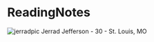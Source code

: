 # ReadingNotes

![jerradpic](https://user-images.githubusercontent.com/80726468/111247463-02b76100-85d6-11eb-9436-d47326df4ef4.jpg)
Jerrad Jefferson - 30 - St. Louis, MO
